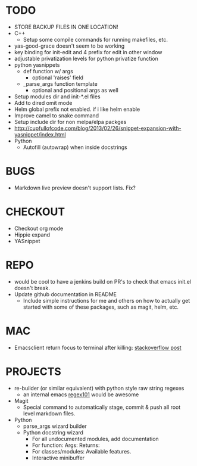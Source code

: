 
# TODO
  * STORE BACKUP FILES IN ONE LOCATION!
  * C++
      * Setup some compile commands for running makefiles, etc.
  * yas-good-grace doesn't seem to be working
  * key binding for init-edit and 4 prefix for edit in other window
  * adjustable privatization levels for python privatize function
  * python yasnippets
      * def function w/ args
          * optional 'raises' field
      * _parse_args function template
          * optional and positional args as well
  * Setup modules dir and init-*.el files
  * Add to dired omit mode
  * Helm global prefix not enabled. if i like helm enable
  * Improve camel to snake command
  * Setup include dir for non melpa/elpa packges
  * http://cupfullofcode.com/blog/2013/02/26/snippet-expansion-with-yasnippet/index.html
  * Python
	  * Autofill (autowrap) when inside docstrings

# BUGS
  * Markdown live preview doesn't support lists. Fix?

# CHECKOUT
  * Checkout org mode
  * Hippie expand
  * YASnippet

# REPO
  * would be cool to have a jenkins build on PR's to check that emacs init.el doesn't break.
  * Update github documentation in README
	  * Include simple instructions for me and others on how to actually get started with some of these packages, such as magit, helm, etc.

# MAC
  * Emacsclient return focus to terminal after killing: [stackoverflow post](https://stackoverflow.com/questions/47496959/how-to-return-focus-to-terminal-after-closing-gui-emacsclient-on-mac-os-x)

# PROJECTS
  * re-builder (or similar equivalent) with python style raw string regexes
	  * an internal emacs [regex101](https://regex101.com/) would be awesome
  * Magit
	  * Special command to automatically stage, commit & push all root level markdown files.
  * Python
	  * parse_args wizard builder
	  * Python docstring wizard
		  * For all undocumented modules, add documentation
		  * For function: Args: Returns:
		  * For classes/modules: Available features.
		  * Interactive minibuffer
